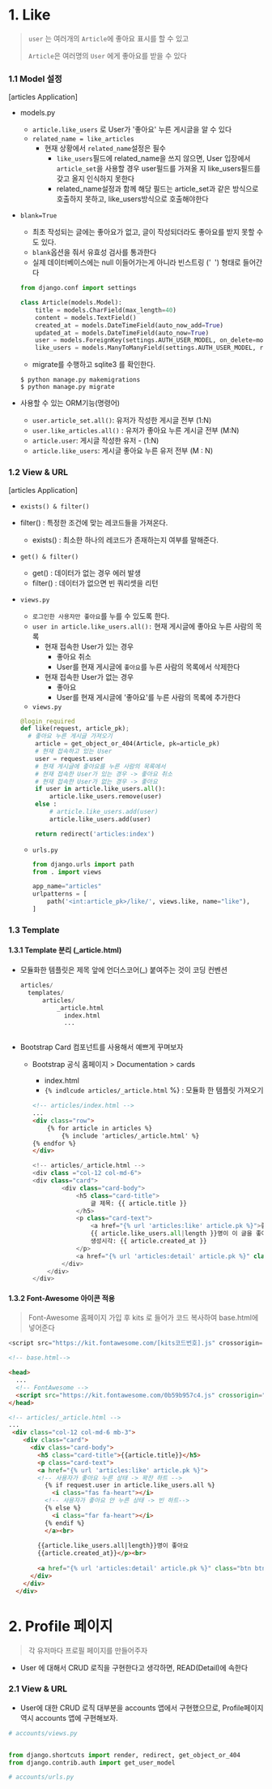 # 1. Like

> `user` 는 여러개의 `Article`에 좋아요 표시를 할 수 있고
>
> `Article`은 여러명의 `User` 에게 좋아요를 받을 수 있다

### 1.1 Model 설정

[articles Application]

- models.py
  - `article.like_users` 로 User가 '좋아요' 누른 게시글을 알 수 있다
  - `related_name = like_articles`
    - 현재 상황에서 `related_name`설정은 필수
      - `like_users`필드에 related_name을 쓰지 않으면, User 입장에서 `article_set`을 사용할 경우 user필드를 가져올 지 like_users필드를 갖고 올지 인식하지 못한다
      - related_name설정과 함께 해당 필드는 article_set과 같은 방식으로 호출하지 못하고, like_users방식으로 호출해야한다

- `blank=True`

  - 최초 작성되는 글에는 좋아요가 없고, 글이 작성되더라도 좋아요를 받지 못할 수도 있다.
  - `blank`옵션을 줘서 유효성 검사를 통과한다
  - 실제 데이터베이스에는 null 이들어가는게 아니라 빈스트링 ('` `') 형태로 들어간다

  ```python
  from django.conf import settings
  
  class Article(models.Model):
      title = models.CharField(max_length=40)
      content = models.TextField()
      created_at = models.DateTimeField(auto_now_add=True)
      updated_at = models.DateTimeField(auto_now=True)
      user = models.ForeignKey(settings.AUTH_USER_MODEL, on_delete=models.CASCADE)
      like_users = models.ManyToManyField(settings.AUTH_USER_MODEL, related_name='like_articles', blank=True)
  
  ```

  

  - migrate를 수행하고 sqlite3 를 확인한다.

  ```
  $ python manage.py makemigrations
  $ python manage.py migrate
  ```

  

- 사용할 수 있는 ORM기능(명령어)
  - `user.article_set.all()`: 유저가 작성한 게시글 전부 (1:N)
  - `user.like_articles.all()` : 유저가 좋아요 누른 게시글 전부 (M:N)
  - `article.user`: 게시글 작성한 유저 - (1:N)
  - `article.like_users`: 게시글 좋아요 누른 유저 전부 (M : N)



### 1.2 View & URL

[articles Application]

- `exists() & filter()`
- filter() : 특정한 조건에 맞는 레코드들을 가져온다.
  - exists() : 최소한 하나의 레코드가 존재하는지 여부를 말해준다.
  
- `get() & filter()`

  - get() : 데이터가 없는 경우 에러 발생
  - filter() : 데이터가 없으면 빈 쿼리셋을 리턴

- `views.py`

  - `로그인한 사용자만 좋아요`를 누를 수 있도록 한다.
  - `user in article.like_users.all():` 현재 게시글에 좋아요 누른 사람의 목록
    - 현재 접속한 User가 있는 경우
      - 좋아요 취소
      - User를 현재 게시글에 `좋아요`를 누른 사람의 목록에서 삭제한다
    - 현재 접속한 User가 없는 경우
      - 좋아요
      - User를 현재 게시글에 '좋아요'를 누른 사람의 목록에 추가한다
  - `views.py`

  ```python
  @login_required
  def like(request, article_pk);
  	# 좋아요 누른 게시글 가져오기
      article = get_object_or_404(Article, pk=article_pk)
      # 현재 접속하고 있는 User
      user = request.user
      # 현재 게시글에 좋아요를 누른 사람의 목록에서
      # 현재 접속한 User가 있는 경우 -> 좋아요 취소
      # 현재 접속한 User가 없는 경우 -> 좋아요 
      if user in article.like_users.all():
          article.like_users.remove(user)
      else : 
          # article.like_users.add(user)
          article.like_users.add(user)
  
      return redirect('articles:index')    
  ```

  - `urls.py`

    ```python
    from django.urls import path
    from . import views
    
    app_name="articles"
    urlpatterns = [
        path('<int:article_pk>/like/', views.like, name="like"),
    ]
    ```

    



### 1.3 Template

#### 1.3.1 Template 분리 (_article.html)

- 모듈화한 템플릿은 제목 앞에 언더스코어(_) 붙여주는 것이 코딩 컨벤션

  ```python
  articles/
  	templates/
      	articles/
          	_article.html
              index.html
              ...        
          
  ```

  

- Bootstrap Card 컴포넌트를 사용해서 예쁘게 꾸며보자

  - Bootstrap 공식 홈페이지 > Documentation > cards

    - index.html
    - `{% indlcude articles/_article.html` %} : 모듈화 한 템플릿 가져오기
    
    ```html
    <!-- articles/index.html -->
    ...
    <div class="row">
        {% for article in articles %}
        	{% include 'articles/_article.html' %}
    {% endfor %}  
    </div>
    ```
    
    ```python
    <!-- articles/_article.html -->
    <div class ="col-12 col-md-6">
	<div class="card">
            <div class="card-body">
                <h5 class="card-title">
                    글 제목: {{ article.title }}
                </h5>
                <p class="card-text">
                    <a href="{% url 'articles:like' article.pk %}">좋아요</a><br>
                    {{ article.like_users.all|length }}명이 이 글을 좋아합니다. <br>
                    생성시각: {{ article.created_at }}
                </p>
                <a href="{% url 'articles:detail' article.pk %}" class="btn btn-primary">상세보기</a>
            </div>
        </div>
    </div>
    ```
    
    

#### 1.3.2 Font-Awesome 아이콘 적용

> Font-Awesome 홈페이지 가입 후 kits 로 들어가 코드 복사하여 base.html에넣어준다

```python
<script src="https://kit.fontawesome.com/[kits코드번호].js" crossorigin="anonymous"></script>
```



```html
<!-- base.html-->

<head>
  ...  
  <!-- FontAwesome -->
  <script src="https://kit.fontawesome.com/0b59b957c4.js" crossorigin="anonymous"></script>
</head>

```

```html
<!-- articles/_article.html -->
...
 <div class="col-12 col-md-6 mb-3">
    <div class="card">
      <div class="card-body">
        <h5 class="card-title">{{article.title}}</h5>
        <p class="card-text">       
        <a href="{% url 'articles:like' article.pk %}"> 
        <!-- 사용자가 좋아요 누른 상태 -> 꽉찬 하트 -->
          {% if request.user in article.like_users.all %}
            <i class="fas fa-heart"></i>            
          <!-- 사용자가 좋아요 안 누른 상태 -> 빈 하트-->
          {% else %}
            <i class="far fa-heart"></i>
          {% endif %}
          </a><br>
        
        {{article.like_users.all|length}}명이 좋아요
        {{article.created_at}}</p><br>        
        
        <a href="{% url 'articles:detail' article.pk %}" class="btn btn-primary">상세보기</a>
      </div>
    </div>
  </div>
```



# 2. Profile 페이지

> 각 유저마다 프로필 페이지를 만들어주자

- User 에 대해서 CRUD 로직을 구현한다고 생각하면, READ(Detail)에 속한다

### 2.1 View & URL

- User에 대한 CRUD 로직 대부분을 accounts 앱에서 구현했으므로,  Profile페이지 역시 accounts 앱에 구현해보자.

```python
# accounts/views.py


from django.shortcuts import render, redirect, get_object_or_404
from django.contrib.auth import get_user_model
```

```python
# accounts/urls.py
```

